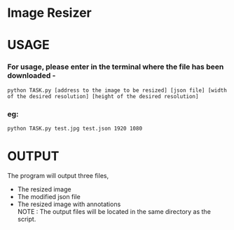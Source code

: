 # Image Resizer  
# USAGE  
### For usage, please enter in the terminal where the file has been downloaded -  
```
python TASK.py [address to the image to be resized] [json file] [width of the desired resolution] [height of the desired resolution]
```
### eg: 
```
python TASK.py test.jpg test.json 1920 1080
```
# OUTPUT  
The program will output three files,   
* The resized image 
* The modified json file
* The resized image with annotations  
NOTE : The output files will be located in the same directory as the script.  
